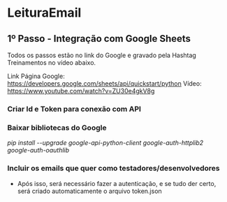 # LeituraEmail


## 1º Passo - Integração com Google Sheets

Todos os passos estão no link do Google e gravado pela Hashtag Treinamentos no vídeo abaixo.

Link Página Google: https://developers.google.com/sheets/api/quickstart/python
Vídeo: https://www.youtube.com/watch?v=ZU30e4gkV8g

### Criar Id e Token para conexão com API

### Baixar bibliotecas do Google

_pip install --upgrade google-api-python-client google-auth-httplib2 google-auth-oauthlib_

### Incluir os emails que quer como testadores/desenvolvedores

- Após isso, será necessário fazer a autenticação, e se tudo der certo, será criado automaticamente o arquivo token.json